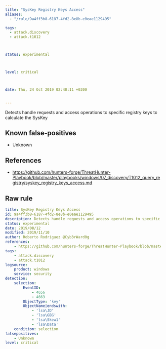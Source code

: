 ```yaml
---
title: "SysKey Registry Keys Access"
aliases:
  - "/rule/9a4ff3b8-6187-4fd2-8e8b-e0eae1129495"

tags:
  - attack.discovery
  - attack.t1012



status: experimental



level: critical



date: Thu, 24 Oct 2019 02:40:11 +0200


---
```


Detects handle requests and access operations to specific registry keys to calculate the SysKey

<!--more-->


## Known false-positives

* Unknown



## References

* https://github.com/hunters-forge/ThreatHunter-Playbook/blob/master/playbooks/windows/07_discovery/T1012_query_registry/syskey_registry_keys_access.md


## Raw rule
```yaml
title: SysKey Registry Keys Access
id: 9a4ff3b8-6187-4fd2-8e8b-e0eae1129495
description: Detects handle requests and access operations to specific registry keys to calculate the SysKey
status: experimental
date: 2019/08/12
modified: 2019/11/10
author: Roberto Rodriguez @Cyb3rWard0g
references:
    - https://github.com/hunters-forge/ThreatHunter-Playbook/blob/master/playbooks/windows/07_discovery/T1012_query_registry/syskey_registry_keys_access.md
tags:
    - attack.discovery
    - attack.t1012
logsource:
    product: windows
    service: security
detection:
    selection:
        EventID:
            - 4656
            - 4663
        ObjectType: 'key'
        ObjectName|endswith:
            - 'lsa\JD'
            - 'lsa\GBG'
            - 'lsa\Skew1'
            - 'lsa\Data'
    condition: selection
falsepositives:
    - Unknown
level: critical
```
